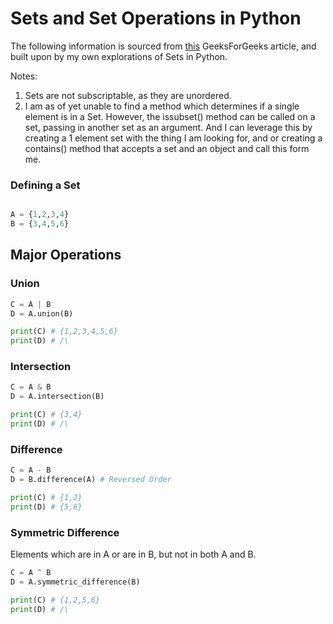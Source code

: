 # Sets and Set Operations in Python

The following information is sourced from [this](https://www.geeksforgeeks.org/python-set-operations-union-intersection-difference-symmetric-difference/) GeeksForGeeks article, and built upon by my own explorations of Sets in Python.

Notes:
1. Sets are not subscriptable, as they are unordered.
2. I am as of yet unable to find a method which determines if a single element is in a Set. However, the issubset() method can be called on a set, passing in another set as an argument. And I can leverage this by creating a 1 element set with the thing I am looking for, and or creating a contains() method that accepts a set and an object and call this form me.

### Defining a Set

```python

A = {1,2,3,4}
B = {3,4,5,6}
```

## Major Operations

### Union

```python
C = A | B
D = A.union(B)

print(C) # {1,2,3,4,5,6}
print(D) # /\
```

### Intersection

```python
C = A & B
D = A.intersection(B)

print(C) # {3,4}
print(D) # /\
```

### Difference

```python
C = A - B
D = B.difference(A) # Reversed Order

print(C) # {1,2}
print(D) # {5,6}
```

### Symmetric Difference
Elements which are in A or are in B, but not in both A and B.
```python
C = A ^ B
D = A.symmetric_difference(B)

print(C) # {1,2,5,6}
print(D) # /\
```